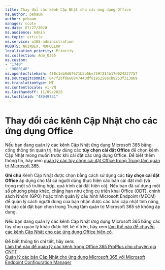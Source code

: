 ```yaml
---
title: Thay đổi các kênh Cập Nhật cho các ứng dụng Office
ms.author: pebaum
author: pebaum
manager: scotv
ms.date: 07/27/2020
ms.audience: Admin
ms.topic: article
ms.service: o365-administration
ROBOTS: NOINDEX, NOFOLLOW
localization_priority: Priority
ms.collection: Adm_O365
ms.custom:
- "1740"
- "9000140"
ms.openlocfilehash: 4f8c1eb9d67671b5b5bef59f214b17e024227757
ms.sourcegitcommit: 847f2bfd660847440df0195258acb9253f313a69
ms.translationtype: MT
ms.contentlocale: vi-VN
ms.lasthandoff: 11/09/2020
ms.locfileid: "48949731"
---
```

# <a name="change-update-channels-for-office-apps"></a>Thay đổi các kênh Cập Nhật cho các ứng dụng Office

Nếu bạn đang quản lý các kênh Cập Nhật ứng dụng Microsoft 365 bằng cổng thông tin quản trị, hãy dùng các  **tùy chọn cài đặt Office**  để chọn kênh Cập Nhật mong muốn trước khi cài đặt các ứng dụng Office. Để biết thêm thông tin, hãy xem [quản lý các tùy chọn cài đặt Office trong Trung tâm quản trị Microsoft 365](https://docs.microsoft.com/deployoffice/manage-software-download-settings-office-365).

**Ghi chú** Kênh Cập Nhật được chọn bằng cách sử dụng các  **tùy chọn cài đặt Office**  áp dụng cho tất cả người dùng thực hiện các bản cài đặt mới (và trong một số trường hợp, quá trình cài đặt hiện có). Nếu bạn đã sử dụng một số phương pháp khác, chẳng hạn như công cụ triển khai Office (ODT), chính sách Nhóm (GPO) hoặc trình quản lý cấu hình Microsoft Endpoint (MECM) để quản lý cách người dùng của bạn nhận được các bản cập nhật tính năng, thì các cài đặt bạn chọn trong Trung tâm quản trị Microsoft 365 sẽ không áp dụng.

Nếu bạn đang quản lý các kênh Cập Nhật ứng dụng Microsoft 365 bằng các tùy chọn quản lý khác được liệt kê ở trên, hãy xem [làm thế nào để chuyển các kênh Cập Nhật cho các ứng dụng Office hiện có](https://support.microsoft.com/help/3185078/how-to-switch-from-semi-annual-channel-to-monthly-channel).

Để biết thông tin chi tiết, hãy xem:  
[Làm thế nào để quản lý các kênh trong Office 365 ProPlus cho chuyên gia CNTT](https://techcommunity.microsoft.com/t5/office-365-blog/how-to-manage-office-365-proplus-channels-for-it-pros/ba-p/795813)  
[Quản lý các bản Cập Nhật cho ứng dụng Microsoft 365 với Microsoft Endpoint Configuration Manager](https://docs.microsoft.com/deployoffice/manage-microsoft-365-apps-updates-configuration-manager)